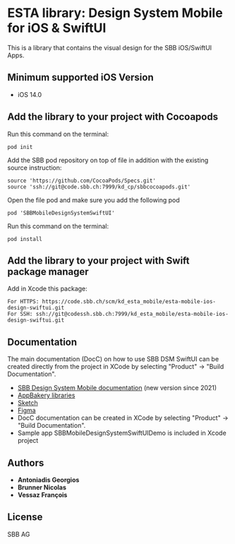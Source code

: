 # ESTA library: Design System Mobile for iOS & SwiftUI

This is a library that contains the visual design for the SBB iOS/SwiftUI Apps.

## Minimum supported iOS Version
* iOS 14.0

## Add the library to your project with Cocoapods

Run this command on the terminal:
```
pod init
```

Add the SBB pod repository on top of file in addition with the existing source instruction:
```
source 'https://github.com/CocoaPods/Specs.git'
source 'ssh://git@code.sbb.ch:7999/kd_cp/sbbcocoapods.git'
```

Open the file pod and make sure you add the following pod
```
pod 'SBBMobileDesignSystemSwiftUI'
```

Run this command on the terminal:
```
pod install
```

## Add the library to your project with Swift package manager

Add in Xcode this package:
```
For HTTPS: https://code.sbb.ch/scm/kd_esta_mobile/esta-mobile-ios-design-swiftui.git
For SSH: ssh://git@codessh.sbb.ch:7999/kd_esta_mobile/esta-mobile-ios-design-swiftui.git
```

## Documentation
The main documentation (DocC) on how to use SBB DSM SwiftUI can be created directly from the project in XCode by selecting "Product" -> "Build Documentation".

* [SBB Design System Mobile documentation](https://digital.sbb.ch/de/design-system-mobile-new "Design System Mobile documentation") (new version since 2021) 
* [AppBakery libraries](https://sbb.sharepoint.com/sites/app-bakery/SitePages/Mobile-Libraries.aspx "AppBakery liraries")
* [Sketch](https://www.sketch.com/s/53b0a518-8d44-42a7-a712-bc211dbb7d78 "Sketch library")
* [Figma](https://www.figma.com/file/56woOj0p1qEOrZiTzi4mJ7/SBB-Mobile-Library-%28draft%29 "Figma library")
* DocC documentation can be created in XCode by selecting "Product" -> "Build Documentation".
* Sample app SBBMobileDesignSystemSwiftUIDemo is included in Xcode project

## Authors

* **Antoniadis Georgios**
* **Brunner Nicolas**
* **Vessaz François**


## License

SBB AG
